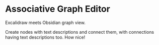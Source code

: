# Associative Graph Editor

Excalidraw meets Obsidian graph view.

Create nodes with text descriptions and connect them, with connections having text descriptions too. How nice!
